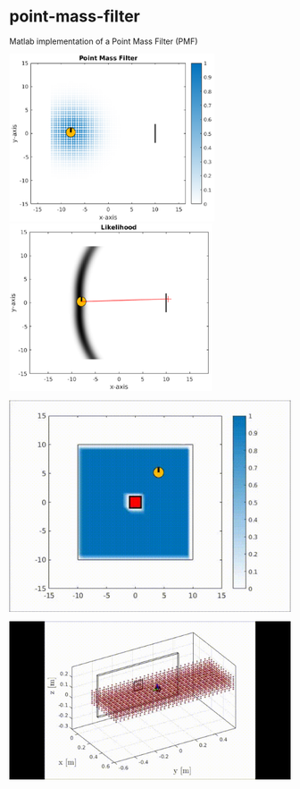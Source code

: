 # point-mass-filter
Matlab implementation of a Point Mass Filter (PMF)

<img src="./docs/pmf_2D_example1.png" alt="Smiley face" height="300" >
<img src="./docs/likelihood.png" alt="Smiley face" height="300">




![2D PMF](./docs/blue_search.gif)


![3D_PMF](./docs/search_1_side.gif)
